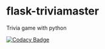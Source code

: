 # flask-triviamaster
Trivia game with python

[![Codacy Badge](https://app.codacy.com/project/badge/Grade/ccdf121590644f22a23932e31472fe83)](https://www.codacy.com/gh/Haki-Malai/flask-triviamaster/dashboard?utm_source=github.com&amp;utm_medium=referral&amp;utm_content=Haki-Malai/flask-triviamaster&amp;utm_campaign=Badge_Grade)